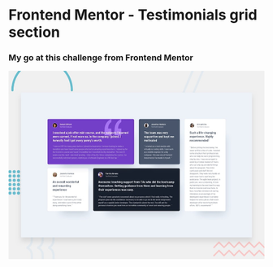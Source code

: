 # Frontend Mentor - Testimonials grid section

### My go at this challenge from Frontend Mentor

![Design preview for the Testimonials grid section coding challenge](./design/desktop-preview.jpg)


